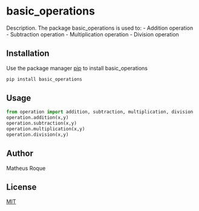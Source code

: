# basic_operations

Description. 
The package basic_operations is used to:
	- Addition operation
	- Subtraction operation
	- Multiplication operation
	- Division operation

## Installation

Use the package manager [pip](https://pip.pypa.io/en/stable/) to install basic_operations

```bash
pip install basic_operations
```

## Usage

```python
from operation import addition, subtraction, multiplication, division
operation.addition(x,y)
operation.subtraction(x,y)
operation.multiplication(x,y)
operation.division(x,y)
```

## Author
Matheus Roque

## License
[MIT](https://choosealicense.com/licenses/mit/)